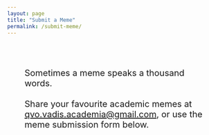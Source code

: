 ```yaml
---
layout: page
title: "Submit a Meme"
permalink: /submit-meme/
---
```

<div style="padding: 40px;">
<div style="font-size: 20px;">
  <p>Sometimes a meme speaks a thousand words.  <br><br> Share your favourite academic memes at <a href="mailto:qvo.vadis.academia@gmail.com?subject=[MEME]">qvo.vadis.academia@gmail.com</a>, or use the meme submission form below.</p>
</div>

<!-- Cognito Form Embed Code -->
<div class="submit-section" style="font-size: 20px;">
  <script src="https://www.cognitoforms.com/f/seamless.js" data-key="B81YRHNjykqXH1gi05iZKw" data-form="4"></script>
</div>

</div>


